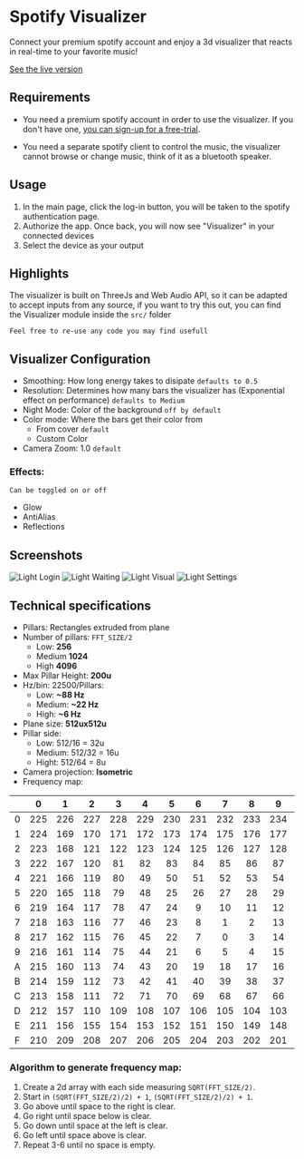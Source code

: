 # Spotify Visualizer

Connect your premium spotify account and enjoy a 3d visualizer that reacts in real-time to your favorite music!

[See the live version](https://dpalmer.in/spotify-visualizer)

## Requirements

- You need a premium spotify account in order to use the visualizer. If you don't have one, [you can sign-up for a free-trial](https://spotify.com).

- You need a separate spotify client to control the music, the visualizer cannot browse or change music, think of it as a bluetooth speaker.

## Usage

1. In the main page, click the log-in button, you will be taken to the spotify authentication page.
2. Authorize the app. Once back, you will now see "Visualizer" in your connected devices
3. Select the device as your output

## Highlights

The visualizer is built on ThreeJs and Web Audio API, so it can be adapted to accept inputs from any source, if you want to try this out, you can find the Visualizer module inside the `src/` folder

`Feel free to re-use any code you may find usefull`

## Visualizer Configuration

- Smoothing: How long energy takes to disipate `defaults to 0.5`
- Resolution: Determines how many bars the visualizer has (Exponential effect on performance) `defaults to Medium`
- Night Mode: Color of the background `off by default`
- Color mode: Where the bars get their color from
    - From cover `default` 
    - Custom Color 
- Camera Zoom: 1.0 `default`

### Effects:
`Can be toggled on or off`
- Glow
- AntiAlias
- Reflections

## Screenshots
![Light Login](https://dpalmer.in/spotify-visualizer/imgs/Light_Login.jpg "Light Login")
![Light Waiting](https://dpalmer.in/spotify-visualizer/imgs/Light_Waiting.jpg "Light Waiting")
![Light Visual](https://dpalmer.in/spotify-visualizer/imgs/Light_Visual.jpg "Light Visual")
![Light Settings](https://dpalmer.in/spotify-visualizer/imgs/Light_Settings.jpg "Light Settings")

## Technical specifications

- Pillars: Rectangles extruded from plane
- Number of pillars: `FFT_SIZE/2`
    - Low: **256**
    - Medium **1024**
    - High **4096**
- Max Pillar Height: **200u**
- Hz/bin: 22500/Pillars:
    - Low: **~88 Hz**
    - Medium: **~22 Hz**
    - High: **~6 Hz**
- Plane size: **512ux512u**
- Pillar side:
    - Low: 512/16 = 32u
    - Medium: 512/32 = 16u
    - Hight: 512/64 = 8u
- Camera projection: **Isometric**
- Frequency map:

|   |  0  |  1  |  2  |  3  |  4  |  5  |  6  |  7  |  8  |  9  |  A  |  B  |  C  |  D  |  E  |  F  |
|:-:|:---:|:---:|:---:|:---:|:---:|:---:|:---:|:---:|:---:|:---:|:---:|:---:|:---:|:---:|:---:|:---:|
| 0 | 225 | 226 | 227 | 228 | 229 | 230 | 231 | 232 | 233 | 234 | 235 | 236 | 237 | 238 | 239 | 240 |
| 1 | 224 | 169 | 170 | 171 | 172 | 173 | 174 | 175 | 176 | 177 | 178 | 179 | 180 | 181 | 182 | 241 |
| 2 | 223 | 168 | 121 | 122 | 123 | 124 | 125 | 126 | 127 | 128 | 129 | 130 | 131 | 132 | 183 | 242 |
| 3 | 222 | 167 | 120 |  81 |  82 |  83 |  84 |  85 |  86 |  87 |  88 |  89 |  90 | 133 | 184 | 243 |
| 4 | 221 | 166 | 119 |  80 |  49 |  50 |  51 |  52 |  53 |  54 |  55 |  56 |  91 | 134 | 185 | 244 |
| 5 | 220 | 165 | 118 |  79 |  48 |  25 |  26 |  27 |  28 |  29 |  30 |  57 |  92 | 135 | 186 | 245 |
| 6 | 219 | 164 | 117 |  78 |  47 |  24 |  9  |  10 |  11 |  12 |  31 |  58 |  93 | 136 | 187 | 246 |
| 7 | 218 | 163 | 116 |  77 |  46 |  23 |  8  |  1  |  2  |  13 |  32 |  59 |  94 | 137 | 188 | 247 |
| 8 | 217 | 162 | 115 |  76 |  45 |  22 |  7  |  0  |  3  |  14 |  33 |  60 |  95 | 138 | 189 | 248 |
| 9 | 216 | 161 | 114 |  75 |  44 |  21 |  6  |  5  |  4  |  15 |  34 |  61 |  96 | 139 | 190 | 249 |
| A | 215 | 160 | 113 |  74 |  43 |  20 |  19 |  18 |  17 |  16 |  35 |  62 |  97 | 140 | 191 | 250 |
| B | 214 | 159 | 112 |  73 |  42 |  41 |  40 |  39 |  38 |  37 |  36 |  63 |  98 | 141 | 192 | 251 |
| C | 213 | 158 | 111 |  72 |  71 |  70 |  69 |  68 |  67 |  66 |  65 |  64 |  99 | 142 | 193 | 252 |
| D | 212 | 157 | 110 | 109 | 108 | 107 | 106 | 105 | 104 | 103 | 102 | 101 | 100 | 143 | 194 | 253 |
| E | 211 | 156 | 155 | 154 | 153 | 152 | 151 | 150 | 149 | 148 | 147 | 146 | 145 | 144 | 195 | 254 |
| F | 210 | 209 | 208 | 207 | 206 | 205 | 204 | 203 | 202 | 201 | 200 | 199 | 198 | 197 | 196 | 255 |

### Algorithm to generate frequency map:
1. Create a 2d array with each side measuring `SQRT(FFT_SIZE/2)`.
2. Start in `(SQRT(FFT_SIZE/2)/2) + 1`, `(SQRT(FFT_SIZE/2)/2) + 1`.
3. Go above until space to the right is clear.
4. Go right until space below is clear.
5. Go down until space at the left is clear.
6. Go left until space above is clear.
7. Repeat 3-6 until no space is empty.
